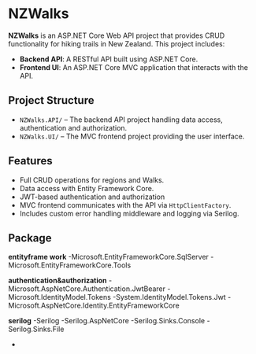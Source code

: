 # NZWalks

**NZWalks** is an ASP.NET Core Web API project that provides CRUD functionality for hiking trails in New Zealand. This project includes:

- **Backend API**: A RESTful API built using ASP.NET Core.
- **Frontend UI**: An ASP.NET Core MVC application that interacts with the API.

##  Project Structure

- `NZWalks.API/` – The backend API project handling data access, authentication and authorization.
- `NZWalks.UI/` – The MVC frontend project providing the user interface.

##  Features

- Full CRUD operations for regions and Walks.
- Data access with Entity Framework Core.
- JWT-based authentication and authorization
- MVC frontend communicates with the API via `HttpClientFactory`.
- Includes custom error handling middleware and logging via Serilog.

## Package

**entityframe work**
-Microsoft.EntityFrameworkCore.SqlServer
-Microsoft.EntityFrameworkCore.Tools

**authentication&authorization**
-Microsoft.AspNetCore.Authentication.JwtBearer
-Microsoft.IdentityModel.Tokens
-System.IdentityModel.Tokens.Jwt
-Microsoft.AspNetCore.Identity.EntityFrameworkCore

**serilog**
-Serilog
-Serilog.AspNetCore
-Serilog.Sinks.Console
-Serilog.Sinks.File

-
